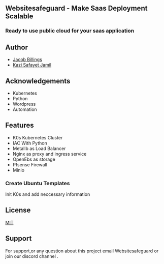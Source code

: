 ## Websitesafeguard - Make Saas Deployment Scalable
### Ready to use public cloud for your saas application 


## Author

- [ Jacob Billings ](https://github.com/Websitesafguard)
- [ Kazi Safayet Jamil ](https://www.github.com/safayetjamil647)



## Acknowledgements

 - Kubernetes
 - Python
 - Wordpress
 - Automation


## Features
- K0s Kubernetes Cluster
- IAC With Python 
- Metallb as Load Balancer 
- Nginx as proxy and ingress service
- OpenEbs as storage
- Pfsense Firewall
- Minio

### Create Ubuntu Templates

Init K0s and add neccessary information



## License

[MIT](https://choosealicense.com/licenses/mit/)


## Support

For support,or any question about this project email Websitesafeguard or join our discord channel .


